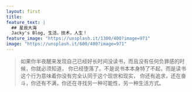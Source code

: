 ```yaml
---
layout: first
title:
feature_text: |
  ## 星辰大海
  Jacky's Blog, 生活，技术，人生！
feature_image: "https://unsplash.it/1300/400?image=971"
image: "https://unsplash.it/600/400?image=971"
---
```

>如果你半夜醒来发现自己已经好长时间没读书，而且没有任何负罪感的时候，你就必须知道，
>你已经堕落了。不是说书本本身特了不起，而是读书这个行为意味着你没有完全认同于这个现世和现实，
>你还有追求，还在奋斗，你还有不满，你还在寻找另一种可能性，另一种生活方式。
